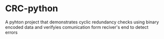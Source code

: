 # CRC-python
A pyhton project that demonstrates cyclic redundancy checks using binary encoded data and verifyies comunication form reciver's end to detect errors 
